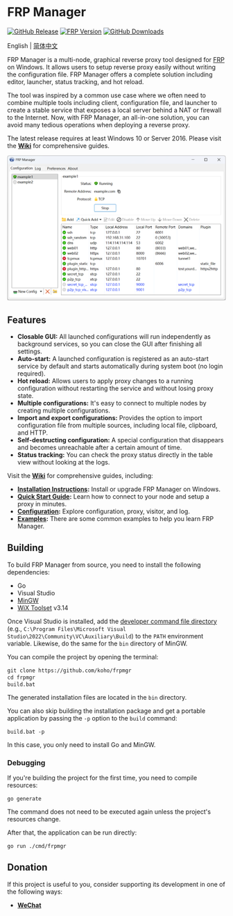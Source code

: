 # FRP Manager

[![GitHub Release](https://img.shields.io/github/tag/koho/frpmgr.svg?label=release)](https://github.com/koho/frpmgr/releases)
[![FRP Version](https://img.shields.io/endpoint?url=https%3A%2F%2Fgo.shields.workers.dev%2Fkoho%2Ffrpmgr%2Fmaster%3Fname%3Dfrp)](https://github.com/fatedier/frp)
[![GitHub Downloads](https://img.shields.io/github/downloads/koho/frpmgr/total.svg)](https://github.com/koho/frpmgr/releases)

English | [简体中文](README_zh.md)

FRP Manager is a multi-node, graphical reverse proxy tool designed for [FRP](https://github.com/fatedier/frp) on Windows. It allows users to setup reverse proxy easily without writing the configuration file. FRP Manager offers a complete solution including editor, launcher, status tracking, and hot reload.

The tool was inspired by a common use case where we often need to combine multiple tools including client, configuration file, and launcher to create a stable service that exposes a local server behind a NAT or firewall to the Internet. Now, with FRP Manager, an all-in-one solution, you can avoid many tedious operations when deploying a reverse proxy.

The latest release requires at least Windows 10 or Server 2016. Please visit the **[Wiki](https://github.com/koho/frpmgr/wiki)** for comprehensive guides.

![screenshot](/docs/screenshot_en.png)

## Features

- **Closable GUI:** All launched configurations will run independently as background services, so you can close the GUI after finishing all settings.
- **Auto-start:** A launched configuration is registered as an auto-start service by default and starts automatically during system boot (no login required).
- **Hot reload:** Allows users to apply proxy changes to a running configuration without restarting the service and without losing proxy state.
- **Multiple configurations:** It's easy to connect to multiple nodes by creating multiple configurations.
- **Import and export configurations:** Provides the option to import configuration file from multiple sources, including local file, clipboard, and HTTP.
- **Self-destructing configuration:** A special configuration that disappears and becomes unreachable after a certain amount of time.
- **Status tracking:** You can check the proxy status directly in the table view without looking at the logs.

Visit the **[Wiki](https://github.com/koho/frpmgr/wiki)** for comprehensive guides, including:

- **[Installation Instructions](https://github.com/koho/frpmgr/wiki#how-to-install):** Install or upgrade FRP Manager on Windows.
- **[Quick Start Guide](https://github.com/koho/frpmgr/wiki/Quick-Start):** Learn how to connect to your node and setup a proxy in minutes.
- **[Configuration](https://github.com/koho/frpmgr/wiki/Configuration):** Explore configuration, proxy, visitor, and log.
- **[Examples](https://github.com/koho/frpmgr/wiki/Examples):** There are some common examples to help you learn FRP Manager.

## Building

To build FRP Manager from source, you need to install the following dependencies:

- Go
- Visual Studio
- [MinGW](https://www.mingw-w64.org/)
- [WiX Toolset](https://wixtoolset.org/) v3.14

Once Visual Studio is installed, add the [developer command file directory](https://learn.microsoft.com/en-us/cpp/build/building-on-the-command-line?view=msvc-170#developer_command_file_locations) (e.g., `C:\Program Files\Microsoft Visual Studio\2022\Community\VC\Auxiliary\Build`) to the `PATH` environment variable. Likewise, do the same for the `bin` directory of MinGW.

You can compile the project by opening the terminal:

```shell
git clone https://github.com/koho/frpmgr
cd frpmgr
build.bat
```

The generated installation files are located in the `bin` directory.

You can also skip building the installation package and get a portable application by passing the `-p` option to the `build` command:

```shell
build.bat -p
```

In this case, you only need to install Go and MinGW.

### Debugging

If you're building the project for the first time, you need to compile resources:

```shell
go generate
```

The command does not need to be executed again unless the project's resources change.

After that, the application can be run directly:

```shell
go run ./cmd/frpmgr
```

## Donation

If this project is useful to you, consider supporting its development in one of the following ways:

- [**WeChat**](/docs/donate-wechat.jpg)
